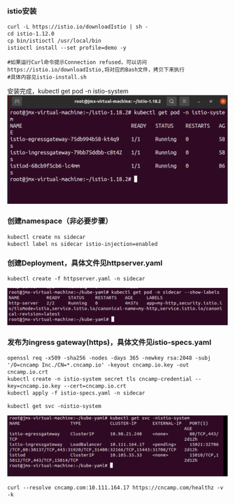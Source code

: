 ### istio安装
```shell
curl -L https://istio.io/downloadIstio | sh -
cd istio-1.12.0
cp bin/istioctl /usr/local/bin
istioctl install --set profile=demo -y

#如果运行Curl命令提示Connection refused，可以访问https://istio.io/downloadIstio,将对应的Bash文件，拷贝下来执行
#具体内容见istio-install.sh
```
安装完成，kubectl get pod -n istio-system
![img.png](img.png)


### 创建namespace（非必要步骤） 
```shell
kubectl create ns sidecar
kubectl label ns sidecar istio-injection=enabled
```

### 创建Deployment，具体文件见httpserver.yaml
```shell
kubectl create -f httpserver.yaml -n sidecar
```
![img_1.png](img_1.png)


### 发布为ingress gateway(https)，具体文件见istio-specs.yaml
```shell
openssl req -x509 -sha256 -nodes -days 365 -newkey rsa:2048 -subj '/O=cncamp Inc./CN=*.cncamp.io' -keyout cncamp.io.key -out cncamp.io.crt
kubectl create -n istio-system secret tls cncamp-credential --key=cncamp.io.key --cert=cncamp.io.crt
kubectl apply -f istio-specs.yaml -n sidecar
```

```shell
kubectl get svc -nistio-system
```
![img_2.png](img_2.png)

```shell
curl --resolve cncamp.com:10.111.164.17 https://cncamp.com/healthz -v -k
```